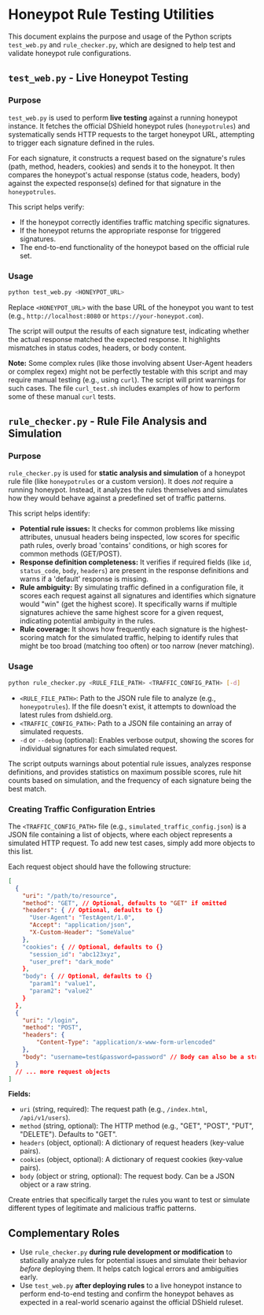 # Honeypot Rule Testing Utilities

This document explains the purpose and usage of the Python scripts `test_web.py` and `rule_checker.py`, which are designed to help test and validate honeypot rule configurations.

## `test_web.py` - Live Honeypot Testing

### Purpose

`test_web.py` is used to perform **live testing** against a running honeypot instance. It fetches the official DShield honeypot rules (`honeypotrules`) and systematically sends HTTP requests to the target honeypot URL, attempting to trigger each signature defined in the rules.

For each signature, it constructs a request based on the signature's rules (path, method, headers, cookies) and sends it to the honeypot. It then compares the honeypot's actual response (status code, headers, body) against the expected response(s) defined for that signature in the `honeypotrules`.

This script helps verify:

*   If the honeypot correctly identifies traffic matching specific signatures.
*   If the honeypot returns the appropriate response for triggered signatures.
*   The end-to-end functionality of the honeypot based on the official rule set.

### Usage

```bash
python test_web.py <HONEYPOT_URL>
```

Replace `<HONEYPOT_URL>` with the base URL of the honeypot you want to test (e.g., `http://localhost:8080` or `https://your-honeypot.com`).

The script will output the results of each signature test, indicating whether the actual response matched the expected response. It highlights mismatches in status codes, headers, or body content.

**Note:** Some complex rules (like those involving absent User-Agent headers or complex regex) might not be perfectly testable with this script and may require manual testing (e.g., using `curl`). The script will print warnings for such cases. The file `curl_test.sh` includes examples of how to perform some of these manual `curl` tests.

## `rule_checker.py` - Rule File Analysis and Simulation

### Purpose

`rule_checker.py` is used for **static analysis and simulation** of a honeypot rule file (like `honeypotrules` or a custom version). It does *not* require a running honeypot. Instead, it analyzes the rules themselves and simulates how they would behave against a predefined set of traffic patterns.

This script helps identify:

*   **Potential rule issues:** It checks for common problems like missing attributes, unusual headers being inspected, low scores for specific path rules, overly broad 'contains' conditions, or high scores for common methods (GET/POST).
*   **Response definition completeness:** It verifies if required fields (like `id`, `status_code`, `body`, `headers`) are present in the response definitions and warns if a 'default' response is missing.
*   **Rule ambiguity:** By simulating traffic defined in a configuration file, it scores each request against all signatures and identifies which signature would "win" (get the highest score). It specifically warns if multiple signatures achieve the same highest score for a given request, indicating potential ambiguity in the rules.
*   **Rule coverage:** It shows how frequently each signature is the highest-scoring match for the simulated traffic, helping to identify rules that might be too broad (matching too often) or too narrow (never matching).

### Usage

```bash
python rule_checker.py <RULE_FILE_PATH> <TRAFFIC_CONFIG_PATH> [-d]
```

*   `<RULE_FILE_PATH>`: Path to the JSON rule file to analyze (e.g., `honeypotrules`). If the file doesn't exist, it attempts to download the latest rules from dshield.org.
*   `<TRAFFIC_CONFIG_PATH>`: Path to a JSON file containing an array of simulated requests.
*   `-d` or `--debug` (optional): Enables verbose output, showing the scores for individual signatures for each simulated request.

The script outputs warnings about potential rule issues, analyzes response definitions, and provides statistics on maximum possible scores, rule hit counts based on simulation, and the frequency of each signature being the best match.

### Creating Traffic Configuration Entries

The `<TRAFFIC_CONFIG_PATH>` file (e.g., `simulated_traffic_config.json`) is a JSON file containing a list of objects, where each object represents a simulated HTTP request. To add new test cases, simply add more objects to this list.

Each request object should have the following structure:

```json
[
  {
    "uri": "/path/to/resource",
    "method": "GET", // Optional, defaults to "GET" if omitted
    "headers": { // Optional, defaults to {}
      "User-Agent": "TestAgent/1.0",
      "Accept": "application/json",
      "X-Custom-Header": "SomeValue"
    },
    "cookies": { // Optional, defaults to {}
      "session_id": "abc123xyz",
      "user_pref": "dark_mode"
    },
    "body": { // Optional, defaults to {}
      "param1": "value1",
      "param2": "value2"
    }
  },
  {
    "uri": "/login",
    "method": "POST",
    "headers": {
        "Content-Type": "application/x-www-form-urlencoded"
    },
    "body": "username=test&password=password" // Body can also be a string
  }
  // ... more request objects
]
```

**Fields:**

*   `uri` (string, required): The request path (e.g., `/index.html`, `/api/v1/users`).
*   `method` (string, optional): The HTTP method (e.g., "GET", "POST", "PUT", "DELETE"). Defaults to "GET".
*   `headers` (object, optional): A dictionary of request headers (key-value pairs).
*   `cookies` (object, optional): A dictionary of request cookies (key-value pairs).
*   `body` (object or string, optional): The request body. Can be a JSON object or a raw string.

Create entries that specifically target the rules you want to test or simulate different types of legitimate and malicious traffic patterns.

## Complementary Roles

*   Use `rule_checker.py` **during rule development or modification** to statically analyze rules for potential issues and simulate their behavior *before* deploying them. It helps catch logical errors and ambiguities early.
*   Use `test_web.py` **after deploying rules** to a live honeypot instance to perform end-to-end testing and confirm the honeypot behaves as expected in a real-world scenario against the official DShield ruleset.
